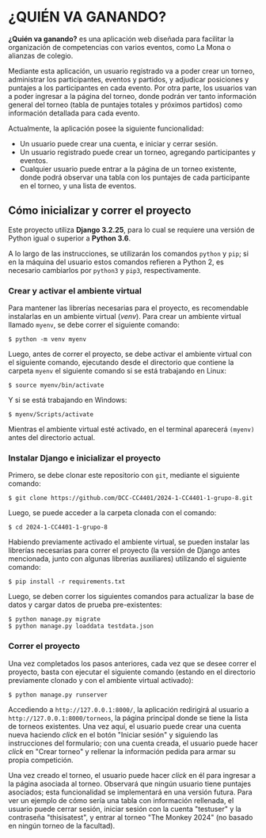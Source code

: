 # ¿QUIÉN VA GANANDO?

**¿Quién va ganando?** es una aplicación web diseñada para facilitar la organización de competencias con varios eventos, como La Mona o alianzas de colegio.

Mediante esta aplicación, un usuario registrado va a poder crear un torneo, administrar los participantes, eventos y partidos, y adjudicar posiciones y puntajes a los participantes en cada evento. Por otra parte, los usuarios van a poder ingresar a la página del torneo, donde podrán ver tanto información general del torneo (tabla de puntajes totales y próximos partidos) como información detallada para cada evento.

Actualmente, la aplicación posee la siguiente funcionalidad:

* Un usuario puede crear una cuenta, e iniciar y cerrar sesión.
* Un usuario registrado puede crear un torneo, agregando participantes y eventos.
* Cualquier usuario puede entrar a la página de un torneo existente, donde podrá observar una tabla con los puntajes de cada participante en el torneo, y una lista de eventos.

## Cómo inicializar y correr el proyecto

Este proyecto utiliza **Django 3.2.25**, para lo cual se requiere una versión de Python igual o superior a **Python 3.6**.

A lo largo de las instrucciones, se utilizarán los comandos `python` y `pip`; si en la máquina del usuario estos comandos refieren a Python 2, es necesario cambiarlos por `python3` y `pip3`, respectivamente.


### Crear y activar el ambiente virtual

Para mantener las librerías necesarias para el proyecto, es recomendable instalarlas en un ambiente virtual (*venv*). Para crear un ambiente virtual llamado `myenv`, se debe correr el siguiente comando:
```
$ python -m venv myenv
```

Luego, antes de correr el proyecto, se debe activar el ambiente virtual con el siguiente comando, ejecutando desde el directorio que contiene la carpeta `myenv` el siguiente comando si se está trabajando en Linux:
```
$ source myenv/bin/activate
```

Y si se está trabajando en Windows:
```
$ myenv/Scripts/activate
```

Mientras el ambiente virtual esté activado, en el terminal aparecerá `(myenv)` antes del directorio actual.


### Instalar Django e inicializar el proyecto

Primero, se debe clonar este repositorio con `git`, mediante el siguiente comando:
```
$ git clone https://github.com/DCC-CC4401/2024-1-CC4401-1-grupo-8.git
```

Luego, se puede acceder a la carpeta clonada con el comando:
```
$ cd 2024-1-CC4401-1-grupo-8
```

Habiendo previamente activado el ambiente virtual, se pueden instalar las librerías necesarias para correr el proyecto (la versión de Django antes mencionada, junto con algunas librerías auxiliares) utilizando el siguiente comando:
```
$ pip install -r requirements.txt
```


Luego, se deben correr los siguientes comandos para actualizar la base de datos y cargar datos de prueba pre-existentes:
```
$ python manage.py migrate
$ python manage.py loaddata testdata.json
```

### Correr el proyecto

Una vez completados los pasos anteriores, cada vez que se desee correr el proyecto, basta con ejecutar el siguiente comando (estando en el directorio previamente clonado y con el ambiente virtual activado):
```
$ python manage.py runserver
```

Accediendo a `http://127.0.0.1:8000/`, la aplicación redirigirá al usuario a `http://127.0.0.1:8000/torneos`, la página principal donde se tiene la lista de torneos existentes. Una vez aquí, el usuario puede crear una cuenta nueva haciendo *click* en el botón "Iniciar sesión" y siguiendo las instrucciones del formulario; con una cuenta creada, el usuario puede hacer *click* en "Crear torneo" y rellenar la información pedida para armar su propia competición.

Una vez creado el torneo, el usuario puede hacer *click* en él para ingresar a la página asociada al torneo. Observará que ningún usuario tiene puntajes asociados; esta funcionalidad se implementará en una versión futura. Para ver un ejemplo de cómo sería una tabla con información rellenada, el usuario puede cerrar sesión, iniciar sesión con la cuenta "testuser" y la contraseña "thisisatest", y entrar al torneo "The Monkey 2024" (no basado en ningún torneo de la facultad).
